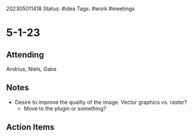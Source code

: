 202305011418
Status: #idea
Tags: #work #meetings 

# 5-1-23

## Attending
Andrius, Niels, Gabe

## Notes
- Desire to improve the quailty of the image. Vector graphics vs. raster? 
	- Move to the plugin or something?


## Action Items


